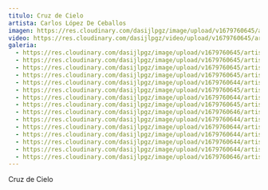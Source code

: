 ```yaml
---
titulo: Cruz de Cielo
artista: Carlos López De Ceballos
imagen: https://res.cloudinary.com/dasijlpgz/image/upload/v1679760645/artistas/Carlos%20L%C3%B3pez%20de%20Ceballos/Cruz%20de%20Cielo/P1050378.jpg
video: https://res.cloudinary.com/dasijlpgz/video/upload/v1679760645/artistas/Carlos%20L%C3%B3pez%20de%20Ceballos/Cruz%20de%20Cielo/230324_crjuz_de_Carlos-1_compressed.mp4
galeria:
  - https://res.cloudinary.com/dasijlpgz/image/upload/v1679760645/artistas/Carlos%20L%C3%B3pez%20de%20Ceballos/Cruz%20de%20Cielo/P1050397.jpg
  - https://res.cloudinary.com/dasijlpgz/image/upload/v1679760645/artistas/Carlos%20L%C3%B3pez%20de%20Ceballos/Cruz%20de%20Cielo/P1050380.jpg
  - https://res.cloudinary.com/dasijlpgz/image/upload/v1679760645/artistas/Carlos%20L%C3%B3pez%20de%20Ceballos/Cruz%20de%20Cielo/P1050384.jpg
  - https://res.cloudinary.com/dasijlpgz/image/upload/v1679760645/artistas/Carlos%20L%C3%B3pez%20de%20Ceballos/Cruz%20de%20Cielo/P1050378.jpg
  - https://res.cloudinary.com/dasijlpgz/image/upload/v1679760644/artistas/Carlos%20L%C3%B3pez%20de%20Ceballos/Cruz%20de%20Cielo/P1050377.jpg
  - https://res.cloudinary.com/dasijlpgz/image/upload/v1679760645/artistas/Carlos%20L%C3%B3pez%20de%20Ceballos/Cruz%20de%20Cielo/P1050382.jpg
  - https://res.cloudinary.com/dasijlpgz/image/upload/v1679760644/artistas/Carlos%20L%C3%B3pez%20de%20Ceballos/Cruz%20de%20Cielo/P1050394.jpg
  - https://res.cloudinary.com/dasijlpgz/image/upload/v1679760645/artistas/Carlos%20L%C3%B3pez%20de%20Ceballos/Cruz%20de%20Cielo/P1050385.jpg
  - https://res.cloudinary.com/dasijlpgz/image/upload/v1679760646/artistas/Carlos%20L%C3%B3pez%20de%20Ceballos/Cruz%20de%20Cielo/P1050386.jpg
  - https://res.cloudinary.com/dasijlpgz/image/upload/v1679760644/artistas/Carlos%20L%C3%B3pez%20de%20Ceballos/Cruz%20de%20Cielo/P1050392.jpg
  - https://res.cloudinary.com/dasijlpgz/image/upload/v1679760644/artistas/Carlos%20L%C3%B3pez%20de%20Ceballos/Cruz%20de%20Cielo/P1050390.jpg
  - https://res.cloudinary.com/dasijlpgz/image/upload/v1679760644/artistas/Carlos%20L%C3%B3pez%20de%20Ceballos/Cruz%20de%20Cielo/P1050387.jpg
  - https://res.cloudinary.com/dasijlpgz/image/upload/v1679760644/artistas/Carlos%20L%C3%B3pez%20de%20Ceballos/Cruz%20de%20Cielo/P1050391.jpg
  - https://res.cloudinary.com/dasijlpgz/image/upload/v1679760644/artistas/Carlos%20L%C3%B3pez%20de%20Ceballos/Cruz%20de%20Cielo/P1050393.jpg
  - https://res.cloudinary.com/dasijlpgz/image/upload/v1679760646/artistas/Carlos%20L%C3%B3pez%20de%20Ceballos/Cruz%20de%20Cielo/P1050400.jpg
---
```

C﻿ruz de Cielo